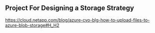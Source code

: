 ## Project For Designing a Storage Strategy
https://cloud.netapp.com/blog/azure-cvo-blg-how-to-upload-files-to-azure-blob-storage#H_H2